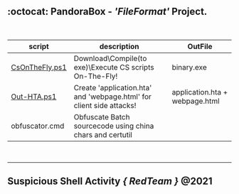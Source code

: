 ## :octocat: PandoraBox - <b><i>'FileFormat'</i></b> Project.

<br />

|script|description|OutFile|
|---|---|---|
|[CsOnTheFly.ps1](https://gist.github.com/r00t-3xp10it/d5bae4a18d1bd54e9dd7a89a4992059b#gistcomment-3695809)|Download\Compile(to exe)\Execute CS scripts On-The-Fly!|binary.exe|
|[Out-HTA.ps1](https://gist.github.com/r00t-3xp10it/808eaf781e30ae7b54c21df41a56af44#gistcomment-3794877)|Create 'application.hta' and 'webpage.html' for client side attacks!|application.hta + webpage.html|
|obfuscator.cmd|Obfuscate Batch sourcecode using china chars and certutil|

<br />

---

## Suspicious Shell Activity <i>{ RedTeam }</i> @2021
